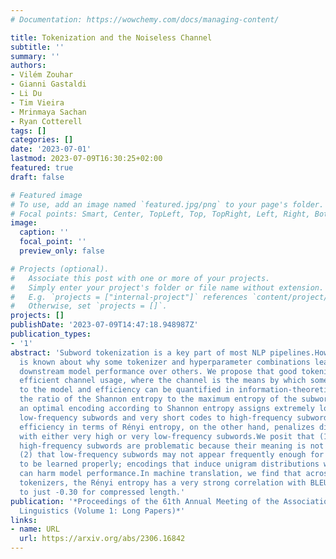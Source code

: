 ```yaml
---
# Documentation: https://wowchemy.com/docs/managing-content/

title: Tokenization and the Noiseless Channel
subtitle: ''
summary: ''
authors:
- Vilém Zouhar
- Gianni Gastaldi
- Li Du
- Tim Vieira
- Mrinmaya Sachan
- Ryan Cotterell
tags: []
categories: []
date: '2023-07-01'
lastmod: 2023-07-09T16:30:25+02:00
featured: true
draft: false

# Featured image
# To use, add an image named `featured.jpg/png` to your page's folder.
# Focal points: Smart, Center, TopLeft, Top, TopRight, Left, Right, BottomLeft, Bottom, BottomRight.
image:
  caption: ''
  focal_point: ''
  preview_only: false

# Projects (optional).
#   Associate this post with one or more of your projects.
#   Simply enter your project's folder or file name without extension.
#   E.g. `projects = ["internal-project"]` references `content/project/deep-learning/index.md`.
#   Otherwise, set `projects = []`.
projects: []
publishDate: '2023-07-09T14:47:18.948987Z'
publication_types:
- '1'
abstract: 'Subword tokenization is a key part of most NLP pipelines.However, little
  is known about why some tokenizer and hyperparameter combinations lead to improved
  downstream model performance over others. We propose that good tokenizers lead to
  efficient channel usage, where the channel is the means by which some input is conveyed
  to the model and efficiency can be quantified in information-theoretic terms as
  the ratio of the Shannon entropy to the maximum entropy of the subword distribution.Nevertheless,
  an optimal encoding according to Shannon entropy assigns extremely long codes to
  low-frequency subwords and very short codes to high-frequency subwords.Defining
  efficiency in terms of Rényi entropy, on the other hand, penalizes distributions
  with either very high or very low-frequency subwords.We posit that (1) extremely
  high-frequency subwords are problematic because their meaning is not distinct and
  (2) that low-frequency subwords may not appear frequently enough for their meaning
  to be learned properly; encodings that induce unigram distributions with either
  can harm model performance.In machine translation, we find that across multiple
  tokenizers, the Rényi entropy has a very strong correlation with BLEU: 0.82 in comparison
  to just -0.30 for compressed length.'
publication: '*Proceedings of the 61th Annual Meeting of the Association for Computational
  Linguistics (Volume 1: Long Papers)*'
links:
- name: URL
  url: https://arxiv.org/abs/2306.16842
---
```

